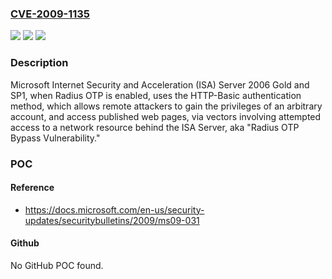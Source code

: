 ### [CVE-2009-1135](https://cve.mitre.org/cgi-bin/cvename.cgi?name=CVE-2009-1135)
![](https://img.shields.io/static/v1?label=Product&message=n%2Fa&color=blue)
![](https://img.shields.io/static/v1?label=Version&message=n%2Fa&color=blue)
![](https://img.shields.io/static/v1?label=Vulnerability&message=n%2Fa&color=brighgreen)

### Description

Microsoft Internet Security and Acceleration (ISA) Server 2006 Gold and SP1, when Radius OTP is enabled, uses the HTTP-Basic authentication method, which allows remote attackers to gain the privileges of an arbitrary account, and access published web pages, via vectors involving attempted access to a network resource behind the ISA Server, aka "Radius OTP Bypass Vulnerability."

### POC

#### Reference
- https://docs.microsoft.com/en-us/security-updates/securitybulletins/2009/ms09-031

#### Github
No GitHub POC found.

